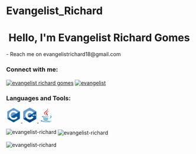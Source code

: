 # Evangelist_Richard
<h1 align="center">Hello, I'm Evangelist Richard Gomes</h1>
- Reach me on evangelistrichard18@gmail.com
<h3 align="left">Connect with me:</h3>
<p align="left">
<a href="https://fb.com/evangelist richard gomes" target="blank"><img align="center" src="https://raw.githubusercontent.com/rahuldkjain/github-profile-readme-generator/master/src/images/icons/Social/facebook.svg" alt="evangelist richard gomes" height="30" width="40" /></a>
<a href="https://codeforces.com/profile/evangelist" target="blank"><img align="center" src="https://raw.githubusercontent.com/rahuldkjain/github-profile-readme-generator/master/src/images/icons/Social/codeforces.svg" alt="evangelist" height="30" width="40" /></a>
</p>
<h3 align="left">Languages and Tools:</h3>
<p align="left"> <a href="https://www.cprogramming.com/" target="_blank" rel="noreferrer"> <img src="https://raw.githubusercontent.com/devicons/devicon/master/icons/c/c-original.svg" alt="c" width="40" height="40"/> </a> <a href="https://www.w3schools.com/cpp/" target="_blank" rel="noreferrer"> <img src="https://raw.githubusercontent.com/devicons/devicon/master/icons/cplusplus/cplusplus-original.svg" alt="cplusplus" width="40" height="40"/> </a> <a href="https://www.java.com" target="_blank" rel="noreferrer"> <img src="https://raw.githubusercontent.com/devicons/devicon/master/icons/java/java-original.svg" alt="java" width="40" height="40"/> </a> 
<p><img align="left" src="https://github-readme-stats.vercel.app/api/top-langs?username=evangelist-richard&show_icons=true&locale=en&layout=compact" alt="evangelist-richard" /></p>
<p>&nbsp;<img align="center" src="https://github-readme-stats.vercel.app/api?username=evangelist-richard&show_icons=true&locale=en" alt="evangelist-richard" /></p>
<p><img align="center" src="https://github-readme-streak-stats.herokuapp.com/?user=evangelist-richard&" alt="evangelist-richard" /></p>
